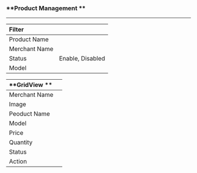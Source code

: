 ### **Product Management **

---

| **Filter** |  |
| :--- | :--- |
| Product Name |  |
| Merchant Name |  |
| Status | Enable, Disabled |
| Model |  |

| **GridView ** |  |
| :--- | :--- |
| Merchant Name |  |
| Image |  |
| Peoduct Name |  |
| Model |  |
| Price |  |
| Quantity |  |
| Status |  |
| Action |  |



